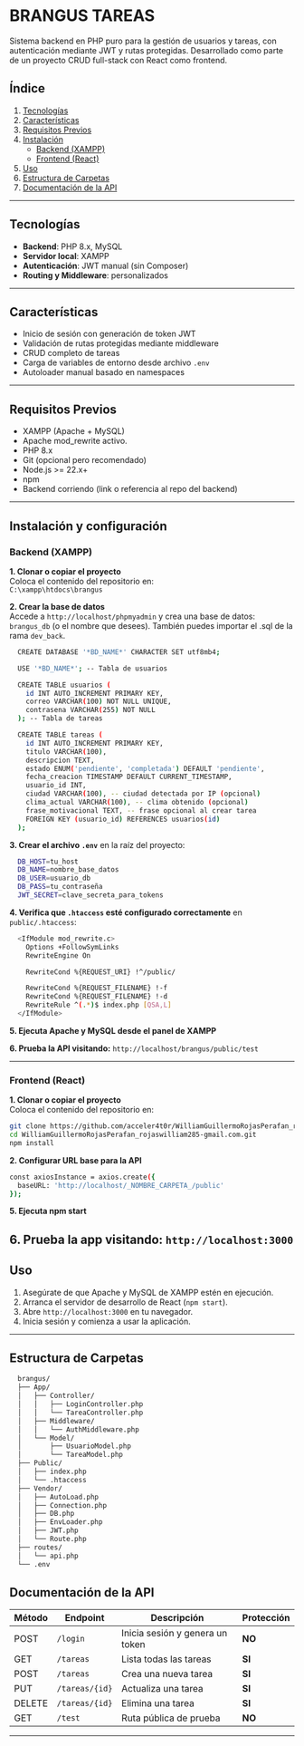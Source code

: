 
# BRANGUS TAREAS

Sistema backend en PHP puro para la gestión de usuarios y tareas, con autenticación mediante JWT y rutas protegidas. Desarrollado como parte de un proyecto CRUD full-stack con React como frontend.

## Índice

1. [Tecnologías](#tecnologías)  
2. [Características](#características)  
3. [Requisitos Previos](#requisitos-previos)  
4. [Instalación](#instalación)  
   - [Backend (XAMPP)](#backend-xampp)  
   - [Frontend (React)](#frontend-react)  
5. [Uso](#uso)  
6. [Estructura de Carpetas](#estructura-de-carpetas)  
7. [Documentación de la API](#documentación-de-la-api)

---
## Tecnologías

- **Backend**: PHP 8.x, MySQL  
- **Servidor local**: XAMPP
- **Autenticación**: JWT manual (sin Composer)
- **Routing y Middleware**: personalizados

---

## Características

- Inicio de sesión con generación de token JWT  
- Validación de rutas protegidas mediante middleware  
- CRUD completo de tareas  
- Carga de variables de entorno desde archivo `.env`  
- Autoloader manual basado en namespaces  

---

## Requisitos Previos

- XAMPP (Apache + MySQL)
- Apache mod_rewrite activo.
- PHP 8.x
- Git (opcional pero recomendado)
- Node.js >= 22.x+
- npm
- Backend corriendo (link o referencia al repo del backend)

---

## Instalación y configuración

### Backend (XAMPP)

**1. Clonar o copiar el proyecto**  
   Coloca el contenido del repositorio en:  
   `C:\xampp\htdocs\brangus`

**2. Crear la base de datos**  
   Accede a `http://localhost/phpmyadmin` y crea una base de datos:  
   `brangus_db` (o el nombre que desees). También puedes importar el .sql de la rama `dev_back`.

  ```bash
    CREATE DATABASE '*BD_NAME*' CHARACTER SET utf8mb4; 

    USE '*BD_NAME*'; -- Tabla de usuarios 

    CREATE TABLE usuarios ( 
      id INT AUTO_INCREMENT PRIMARY KEY, 
      correo VARCHAR(100) NOT NULL UNIQUE, 
      contrasena VARCHAR(255) NOT NULL 
    ); -- Tabla de tareas 

    CREATE TABLE tareas ( 
      id INT AUTO_INCREMENT PRIMARY KEY, 
      titulo VARCHAR(100), 
      descripcion TEXT, 
      estado ENUM('pendiente', 'completada') DEFAULT 'pendiente', 
      fecha_creacion TIMESTAMP DEFAULT CURRENT_TIMESTAMP, 
      usuario_id INT, 
      ciudad VARCHAR(100), -- ciudad detectada por IP (opcional) 
      clima_actual VARCHAR(100), -- clima obtenido (opcional) 
      frase_motivacional TEXT, -- frase opcional al crear tarea 
      FOREIGN KEY (usuario_id) REFERENCES usuarios(id) 
    ); 
  ```

**3. Crear el archivo `.env`** en la raíz del proyecto:

```bash
  DB_HOST=tu_host
  DB_NAME=nombre_base_datos
  DB_USER=usuario_db
  DB_PASS=tu_contraseña
  JWT_SECRET=clave_secreta_para_tokens
```

**4. Verifica que `.htaccess` esté configurado correctamente** en `public/.htaccess`:
```bash
  <IfModule mod_rewrite.c>
    Options +FollowSymLinks
    RewriteEngine On

    RewriteCond %{REQUEST_URI} !^/public/

    RewriteCond %{REQUEST_FILENAME} !-f
    RewriteCond %{REQUEST_FILENAME} !-d
    RewriteRule ^(.*)$ index.php [QSA,L]
  </IfModule>

```

**5. Ejecuta Apache y MySQL desde el panel de XAMPP**

**6. Prueba la API visitando:** `http://localhost/brangus/public/test`

---

### Frontend (React)

**1. Clonar o copiar el proyecto**  
   Coloca el contenido del repositorio en:  
  ```bash
  git clone https://github.com/acceler4t0r/WilliamGuillermoRojasPerafan_rojaswilliam285-gmail.com.git
  cd WilliamGuillermoRojasPerafan_rojaswilliam285-gmail.com.git
  npm install
  ```

**2. Configurar URL base para la API**  
  ```bash
  const axiosInstance = axios.create({
    baseURL: 'http://localhost/_NOMBRE_CARPETA_/public'
  });
  ```

**5. Ejecuta npm start**

**6. Prueba la app visitando:** `http://localhost:3000`
---

## Uso

1. Asegúrate de que Apache y MySQL de XAMPP estén en ejecución.
2. Arranca el servidor de desarrollo de React (`npm start`).
3. Abre `http://localhost:3000` en tu navegador.
4. Inicia sesión y comienza a usar la aplicación.

---

## Estructura de Carpetas
```bash
  brangus/
  ├── App/
  │   ├── Controller/
  │   │   ├── LoginController.php
  │   │   └── TareaController.php
  │   ├── Middleware/
  │   │   └── AuthMiddleware.php
  │   └── Model/
  │       ├── UsuarioModel.php
  │       └── TareaModel.php
  ├── Public/
  │   ├── index.php
  │   └── .htaccess
  ├── Vendor/
  │   ├── AutoLoad.php
  │   ├── Connection.php
  │   ├── DB.php
  │   ├── EnvLoader.php
  │   ├── JWT.php
  │   └── Route.php
  ├── routes/
  │   └── api.php
  └── .env
```

## Documentación de la API

| Método | Endpoint             | Descripción                   | Protección|
| ------ | -------------------- | ---------------------         |---------- |
| POST   | `/login`             |Inicia sesión y genera un token|   **NO**  |
| GET    | `/tareas`            |Lista todas las tareas         |   **SI**  |
| POST   | `/tareas`            |Crea una nueva tarea           |   **SI**  | 
| PUT    | `/tareas/{id}`       |Actualiza una tarea            |   **SI**  |
| DELETE | `/tareas/{id}`       |Elimina una tarea              |   **SI**  |
| GET    | `/test`              |Ruta pública de prueba         |   **NO**  |


---


